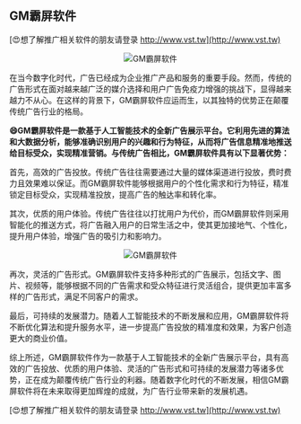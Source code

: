 ## **GM霸屏软件**

[😍想了解推广相关软件的朋友请登录 http://www.vst.tw](http://www.vst.tw)

 <center><img src="https://vst.tw/MP4/tuiguang/png/8.png" alt="GM霸屏软件"></center>

在当今数字化时代，广告已经成为企业推广产品和服务的重要手段。然而，传统的广告形式在面对越来越广泛的媒介选择和用户广告免疫力增强的挑战下，显得越来越力不从心。在这样的背景下，GM霸屏软件应运而生，以其独特的优势正在颠覆传统广告行业的格局。

**😄GM霸屏软件是一款基于人工智能技术的全新广告展示平台。它利用先进的算法和大数据分析，能够准确识别用户的兴趣和行为特征，从而将广告信息精准地推送给目标受众，实现精准营销。与传统广告相比，GM霸屏软件具有以下显著优势：**

首先，高效的广告投放。传统广告往往需要通过大量的媒体渠道进行投放，费时费力且效果难以保证。而GM霸屏软件能够根据用户的个性化需求和行为特征，精准锁定目标受众，实现精准投放，提高广告的触达率和转化率。

其次，优质的用户体验。传统广告往往以打扰用户为代价，而GM霸屏软件则采用智能化的推送方式，将广告融入用户的日常生活之中，使其更加接地气、个性化，提升用户体验，增强广告的吸引力和影响力。

 <center><img src="https://vst.tw/MP4/tuiguang/png/7.png" alt="GM霸屏软件"></center>

再次，灵活的广告形式。GM霸屏软件支持多种形式的广告展示，包括文字、图片、视频等，能够根据不同的广告需求和受众特征进行灵活组合，提供更加丰富多样的广告形式，满足不同客户的需求。

最后，可持续的发展潜力。随着人工智能技术的不断发展和应用，GM霸屏软件将不断优化算法和提升服务水平，进一步提高广告投放的精准度和效果，为客户创造更大的商业价值。

综上所述，GM霸屏软件作为一款基于人工智能技术的全新广告展示平台，具有高效的广告投放、优质的用户体验、灵活的广告形式和可持续的发展潜力等诸多优势，正在成为颠覆传统广告行业的利器。随着数字化时代的不断发展，相信GM霸屏软件将在未来取得更加辉煌的成就，为广告行业带来新的发展机遇。

[😍想了解推广相关软件的朋友请登录 http://www.vst.tw](http://www.vst.tw)



